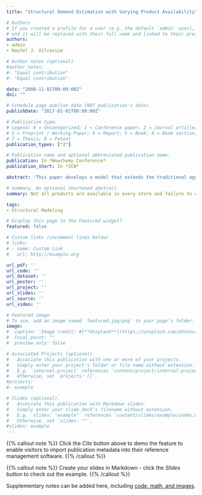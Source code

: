 ```yaml
---
title: "Structural Demand Estimation with Varying Product Availability"

# Authors
# If you created a profile for a user (e.g. the default `admin` user), write the username (folder name) here 
# and it will be replaced with their full name and linked to their profile.
authors:
- admin
- Naufel J. Vilcassim

# Author notes (optional)
#author_notes:
#- "Equal contribution"
#- "Equal contribution"

date: "2008-11-01T00:00:00Z"
doi: ""

# Schedule page publish date (NOT publication's date).
publishDate: "2017-01-01T00:00:00Z"

# Publication type.
# Legend: 0 = Uncategorized; 1 = Conference paper; 2 = Journal article;
# 3 = Preprint / Working Paper; 4 = Report; 5 = Book; 6 = Book section;
# 7 = Thesis; 8 = Patent
publication_types: ["2"]

# Publication name and optional abbreviated publication name.
publication: In *Wowchemy Conference*
publication_short: In *ICW*

abstract: 'This paper develops a model that extends the traditional aggregate discrete-choice-based demand model (e.g. Berry et al. 1995) to account for varying levels of product availability. In cases where not all products are available at every consumer shopping trip, the observed market share is a convolution of two factors: consumer preferences and the availability of the product in stores. Failing to account for the varying degree of availability would produce incorrect estimates of the demand parameters. The proposed model uses information on aggregate availability to simulate the potential assortments that consumers may face in a given shopping trip. The model parameters are estimated by simulating potential product assortment vectors by drawing multivariate Bernoulli vectors consistent with the observed aggregate level of availability. The model is applied to the UK chocolate confectionery market, focusing on the convenience store channel. We compare the parameter estimates to those obtained from not accounting for varying availability and analyze some of the substantive implications.'

# Summary. An optional shortened abstract.
summary: Not all products are available in every store and failure to control for this in models with market data can lead to biased inferences.

tags:
- Structural Modeling

# Display this page in the Featured widget?
featured: false

# Custom links (uncomment lines below)
# links:
# - name: Custom Link
#   url: http://example.org

url_pdf: ''
url_code: ''
url_dataset: ''
url_poster: ''
url_project: ''
url_slides: ''
url_source: ''
url_video: ''

# Featured image
# To use, add an image named `featured.jpg/png` to your page's folder. 
image:
#  caption: 'Image credit: #[**Unsplash**](https://unsplash.com/photos/pLCdAaMFLTE)'
#  focal_point: ""
#  preview_only: false

# Associated Projects (optional).
#   Associate this publication with one or more of your projects.
#   Simply enter your project's folder or file name without extension.
#   E.g. `internal-project` references `content/project/internal-project/index.md`.
#   Otherwise, set `projects: []`.
#projects:
#- example

# Slides (optional).
#   Associate this publication with Markdown slides.
#   Simply enter your slide deck's filename without extension.
#   E.g. `slides: "example"` references `content/slides/example/index.md`.
#   Otherwise, set `slides: ""`.
#slides: example
---
```


{{% callout note %}}
Click the *Cite* button above to demo the feature to enable visitors to import publication metadata into their reference management software.
{{% /callout %}}

{{% callout note %}}
Create your slides in Markdown - click the *Slides* button to check out the example.
{{% /callout %}}

Supplementary notes can be added here, including [code, math, and images](https://wowchemy.com/docs/writing-markdown-latex/).
